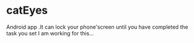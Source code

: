 # catEyes
Android app .It can lock your phone'screen until you have completed the task you set
I am working for this...
